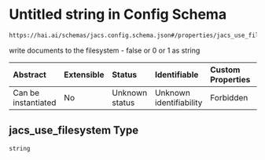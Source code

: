 # Untitled string in Config Schema

```txt
https://hai.ai/schemas/jacs.config.schema.json#/properties/jacs_use_filesystem
```

write documents to the filesystem - false or 0 or 1 as string

| Abstract            | Extensible | Status         | Identifiable            | Custom Properties | Additional Properties | Access Restrictions | Defined In                                                                            |
| :------------------ | :--------- | :------------- | :---------------------- | :---------------- | :-------------------- | :------------------ | :------------------------------------------------------------------------------------ |
| Can be instantiated | No         | Unknown status | Unknown identifiability | Forbidden         | Allowed               | none                | [jacs.config.schema.json\*](../../out/jacs.config.schema.json "open original schema") |

## jacs\_use\_filesystem Type

`string`

